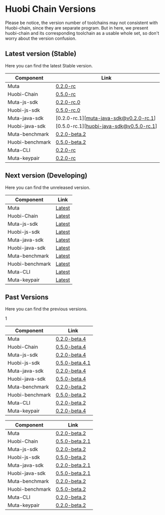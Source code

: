 # Huobi Chain Versions

Please be notice, the version number of toolchains may not consistent with Huobi-chain, since they are separate program. But in here, we present huobi-chain and its corresponding toolchain as a usable whole set, so don't worry about the version confusion.

## Latest version (Stable)
Here you can find the latest Stable version.

| Component| Link |
| ----------------------- | -------------------------- |
| Muta  | [0.2.0-rc][muta@v0.2.0-rc]      | 
| Huobi-Chain |  [0.5.0-rc][huobi@v0.5.0-rc] |
| Muta-js-sdk | [0.2.0-rc.0][muta-js-sdk@v0.2.0-rc.0] |
| Huobi-js-sdk | [0.5.0-rc.0][huobi-js-sdk@v0.5.0-rc.0] |
| Muta-java-sdk | [0.2.0-rc.1][muta-java-sdk@v0.2.0-rc.1] |
| Huobi-java-sdk | [0.5.0-rc.1][huobi-java-sdk@v0.5.0-rc.1] |
| Muta-benchmark | [0.2.0-beta.2][muta-bm@v0.2.0-beta.2] |
| Huobi-benchmark | [0.5.0-beta.2][huobi-bm@v0.5.0-beta.2] |
| Muta-CLI | [0.2.0-rc][cli@v0.2.0-rc] |
| Muta-keypair | [0.2.0-rc][keypair@v0.2.0-rc] |

## Next version (Developing)

Here you can find the unreleased version.

| Component| Link |
| ----------------------- | -------------------------- |
| Muta  | [Latest][muta@latest]      | 
| Huobi-Chain |  [Latest][huobi@latest] |
| Muta-js-sdk | [Latest][muta-js-sdk@latest] |
| Huobi-js-sdk | [Latest][huobi-js-sdk@latest] |
| Muta-java-sdk | [Latest][muta-java-sdk@latest] |
| Huobi-java-sdk | [Latest][huobi-java-sdk@latest] |
| Muta-benchmark | [Latest][muta-bm@latest] |
| Huobi-benchmark | [Latest][huobi-bm@latest] |
| Muta-CLI | [Latest][cli@latest] |
| Muta-keypair | [Latest][keypair@latest] |

## Past Versions

Here you can find the previous versions.

1


| Component| Link |
| ----------------------- | -------------------------- |
| Muta  | [0.2.0-beta.4][muta@v0.2.0-beta.4]      | 
| Huobi-Chain |  [0.5.0-beta.4][huobi@v0.5.0-beta.4] |
| Muta-js-sdk | [0.2.0-beta.4][muta-js-sdk@v0.2.0-beta.4] |
| Huobi-js-sdk | [0.5.0-beta.4.1][huobi-js-sdk@v0.5.0-beta.4.1] |
| Muta-java-sdk | [0.2.0-beta.4][muta-java-sdk@v0.2.0-beta.4] |
| Huobi-java-sdk | [0.5.0-beta.4][huobi-java-sdk@v0.5.0-beta.4] |
| Muta-benchmark | [0.2.0-beta.2][muta-bm@v0.2.0-beta.2] |
| Huobi-benchmark | [0.5.0-beta.2][huobi-bm@v0.5.0-beta.2] |
| Muta-CLI | [0.2.0-beta.2][cli@v0.2.0-beta.2] |
| Muta-keypair | [0.2.0-beta.4][keypair@v0.2.0-beta.4] |

| Component| Link |
| ----------------------- | -------------------------- |
| Muta  | [0.2.0-beta.2][muta@v0.2.0-beta.2]      | 
| Huobi-Chain |  [0.5.0-beta.2.1][huobi@v0.5.0-beta.2.1] |
| Muta-js-sdk | [0.2.0-beta.2][muta-js-sdk@v0.2.0-beta.2.1] |
| Huobi-js-sdk | [0.5.0-beta.2][huobi-js-sdk@v0.5.0-beta.2.1] |
| Muta-java-sdk | [0.2.0-beta.2.1][muta-java-sdk@v0.2.0-beta.2.1] |
| Huobi-java-sdk | [0.5.0-beta.2.1][huobi-java-sdk@v0.5.0-beta.2.1] |
| Muta-benchmark | [0.2.0-beta.2][muta-bm@v0.2.0-beta.2] |
| Huobi-benchmark | [0.5.0-beta.2][huobi-bm@v0.5.0-beta.2] |
| Muta-CLI | [0.2.0-beta.2][cli@v0.2.0-beta.2] |
| Muta-keypair | [0.2.0-beta.2][keypair@v0.2.0-beta.2] |

<!---Huobi@0.5.0-rc--->
[muta@v0.2.0-rc]: thttps://github.com/nervosnetwork/muta/tree/v0.2.0-rc
[huobi@v0.5.0-rc]: https://github.com/HuobiGroup/huobi-chain/tree/v0.5.0-rc
[muta-js-sdk@v0.2.0-rc.0]: https://github.com/nervosnetwork/muta-sdk-js/tree/v0.2.0-rc.0
[huobi-js-sdk@v0.5.0-rc.0]: https://github.com/HuobiGroup/huobi-chain-js-sdk/tree/v0.5.0-rc.0
[muta-java-sdk@v0.2.0-rc]: https://github.com/nervosnetwork/muta-sdk-java/tree/v0.2.0-rc.1
[huobi-java-sdk@v0.5.0-rc]: https://github.com/HuobiGroup/huobi-chain-java-sdk/tree/v0.5.0-rc.1
[muta-bm@v0.2.0-beta.2]: https://github.com/nervosnetwork/muta-benchmark/tree/v0.2.0-beta.2
[huobi-bm@v0.5.0-beta.2]: https://github.com/HuobiGroup/huobi-chain-benchmark/tree/v0.5.0-beta.2
[cli@v0.2.0-rc]: https://github.com/nervosnetwork/muta-cli/tree/v0.2.0-rc
[keypair@v0.2.0-rc]: https://github.com/nervosnetwork/muta/tree/v0.2.0-rc/devtools/keypair

<!---Huobi@0.5.0-beta.4--->
[muta@v0.2.0-beta.4]: https://github.com/nervosnetwork/muta/tree/v0.2.0-beta.4
[huobi@v0.5.0-beta.4]: https://github.com/HuobiGroup/huobi-chain/tree/v0.5.0-beta.4
[muta-js-sdk@v0.2.0-beta.4]: https://github.com/nervosnetwork/muta-sdk-js/tree/v0.2.0-beta.4
[huobi-js-sdk@v0.5.0-beta.4.1]: https://github.com/HuobiGroup/huobi-chain-js-sdk/tree/v0.5.0-beta.4.1
[muta-java-sdk@v0.2.0-beta.4]: https://github.com/nervosnetwork/muta-sdk-java/tree/v0.2.0-beta.4
[huobi-java-sdk@v0.5.0-beta.4]: https://github.com/HuobiGroup/huobi-chain-java-sdk/tree/v0.5.0-beta.4
[muta-bm@v0.2.0-beta.2]: https://github.com/nervosnetwork/muta-benchmark/tree/v0.2.0-beta.2
[huobi-bm@v0.5.0-beta.2]: https://github.com/HuobiGroup/huobi-chain-benchmark/tree/v0.5.0-beta.2
[cli@v0.2.0-beta.2]: https://github.com/nervosnetwork/muta-cli/tree/v0.2.0-beta.2
[keypair@v0.2.0-beta.4]: https://github.com/nervosnetwork/muta/tree/v0.2.0-beta.4/devtools/keypair

<!---Huobi@0.5.0-beta.2--->
[muta@v0.2.0-beta.2]: https://github.com/nervosnetwork/muta/tree/v0.2.0-beta.2
[huobi@v0.5.0-beta.2.1]: https://github.com/HuobiGroup/huobi-chain/tree/v0.5.0-beta.2.1
[muta-js-sdk@v0.2.0-beta.2.1]: https://github.com/nervosnetwork/muta-sdk-js/tree/v0.2.0-beta.2.1
[huobi-js-sdk@v0.5.0-beta.2.1]: https://github.com/HuobiGroup/huobi-chain-js-sdk/tree/v0.5.0-beta.2.1
[muta-java-sdk@v0.2.0-beta.2.1]: https://github.com/nervosnetwork/muta-sdk-java/tree/v0.2.0-beta.2.1
[huobi-java-sdk@v0.5.0-beta.2.1]: https://github.com/HuobiGroup/huobi-chain-java-sdk/tree/v0.5.0-beta.2.1
[muta-bm@v0.2.0-beta.2]: https://github.com/nervosnetwork/muta-benchmark/tree/v0.2.0-beta.2
[huobi-bm@v0.5.0-beta.2]: https://github.com/HuobiGroup/huobi-chain-benchmark/tree/v0.5.0-beta.2
[cli@v0.2.0-beta.2]: https://github.com/nervosnetwork/muta-cli/tree/v0.2.0-beta.2
[keypair@v0.2.0-beta.2]: https://github.com/nervosnetwork/muta/tree/v0.2.0-beta.2/devtools/keypair

<!---Huobi@latest--->
[muta@latest]: https://github.com/nervosnetwork/muta/
[huobi@latest]: https://github.com/HuobiGroup/huobi-chain/
[muta-js-sdk@latest]: https://github.com/nervosnetwork/muta-sdk-java/
[huobi-js-sdk@latest]: https://github.com/nervosnetwork/muta-sdk-java/
[muta-java-sdk@latest]: https://github.com/HuobiGroup/huobi-chain-java-sdk/
[huobi-java-sdk@latest]: https://github.com/HuobiGroup/huobi-chain-java-sdk/
[muta-bm@latest]: https://github.com/homura/huobi-chain-benchmark/
[huobi-bm@latest]: https://github.com/homura/huobi-chain-benchmark/
[cli@latest]: https://github.com/nervosnetwork/muta-cli
[keypair@latest]: https://github.com/nervosnetwork/muta/tree/master/devtools/keypair

